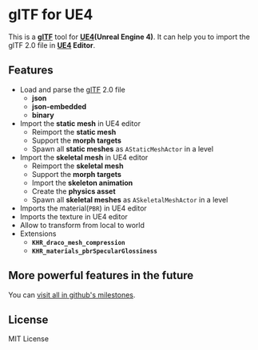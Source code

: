 # **glTF** for **UE4**

This is a **[glTF][glTF]** tool for **[UE4][UE4](Unreal Engine 4)**. It can help you to import the glTF 2.0 file in **[UE4][UE4] Editor**.

## Features

* Load and parse the [glTF][glTF] 2.0 file
    * **json**
    * **json-embedded**
    * **binary**
* Import the **static mesh** in UE4 editor
    * Reimport the **static mesh**
    * Support the **morph targets**
    * Spawn all **static meshes** as `AStaticMeshActor` in a level
* Import the **skeletal mesh** in UE4 editor
    * Reimport the **skeletal mesh**
    * Support the **morph targets**
    * Import the **skeleton animation**
    * Create the **physics asset**
    * Spawn all **skeletal meshes** as `ASkeletalMeshActor` in a level
* Imports the material(`PBR`) in UE4 editor
* Imports the texture in UE4 editor
* Allow to transform from local to world
* Extensions
    * **`KHR_draco_mesh_compression`**
    * **`KHR_materials_pbrSpecularGlossiness`**

## More powerful features in the future

You can [visit all in github's milestones][Github Milestones].

## License

MIT License

[glTF]: https://github.com/KhronosGroup/glTF "glTF"
[UE4]: https://unrealengine.com "Unreal Engine 4"
[Github Milestones]: https://github.com/code4game/glTFForUE4/milestones "Github Milestones"
